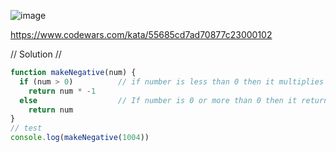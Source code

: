 ![image](https://github.com/user-attachments/assets/d4352f25-2e35-4cc1-a778-5f57b687d67f)

https://www.codewars.com/kata/55685cd7ad70877c23000102

// Solution //
```javascript
function makeNegative(num) {
  if (num > 0)          // if number is less than 0 then it multiplies it with -1
    return num * -1
  else                  // If number is 0 or more than 0 then it return the number as it is
    return num
}
// test
console.log(makeNegative(1004))
```
